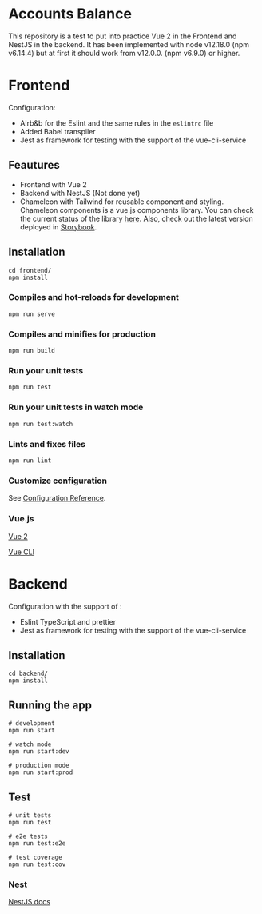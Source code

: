 # Accounts Balance

This repository is a test to put into practice Vue 2 in the Frontend and NestJS in the backend.
It has been implemented with node v12.18.0 (npm v6.14.4) but at first it should work from v12.0.0. (npm v6.9.0) or higher.

# Frontend

Configuration:
- Airb&b for the Eslint and the same rules in the `eslintrc` file
- Added Babel transpiler 
- Jest as framework for testing with the support of the vue-cli-service

## Feautures
- Frontend with Vue 2
- Backend with NestJS (Not done yet)
- Chameleon with Tailwind for reusable component and styling. Chameleon components is a vue.js components library.
You can check the current status of the library [here](https://docs.google.com/spreadsheets/d/101NhAtDJ_6YLybdmWnhTvfem9yCtCeHJK5LtCZcX6Rk/edit#gid=0).
Also, check out the latest version deployed in [Storybook](https://chameleon.ebury.now.sh/).

## Installation

```
cd frontend/
npm install
```

### Compiles and hot-reloads for development
```
npm run serve
```
### Compiles and minifies for production
```
npm run build
```
### Run your unit tests
```
npm run test
```
### Run your unit tests in watch mode
```
npm run test:watch
```

### Lints and fixes files
```
npm run lint
```

### Customize configuration
See [Configuration Reference](https://cli.vuejs.org/config/).

### Vue.js

[Vue 2](https://vuejs.org/v2/guide/index.html)

[Vue CLI](https://cli.vuejs.org/)

# Backend

Configuration with the support of :
- Eslint TypeScript and prettier
- Jest as framework for testing with the support of the vue-cli-service

## Installation

```
cd backend/
npm install
```

## Running the app

```
# development
npm run start

# watch mode
npm run start:dev

# production mode
npm run start:prod
```

## Test

```
# unit tests
npm run test

# e2e tests
npm run test:e2e

# test coverage
npm run test:cov
```

### Nest

[NestJS docs](https://docs.nestjs.com/)
